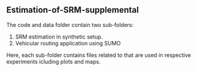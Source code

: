 ## Estimation-of-SRM-supplemental

The code and data folder contain two sub-folders:

1) SRM estimation in synthetic setup.
2) Vehicular routing application using SUMO

Here, each sub-folder contains files related to that are used in respective experiments icluding plots and maps. 

